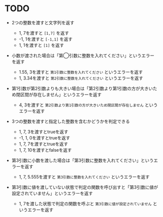 # TODO

- 2つの整数を渡すと文字列を返す
  - 1, 7を渡すと `[1,7]` を返す
  - -1, 1を渡すと `[-1,1]` を返す
  - 1, 1を渡すと `[1]` を返す
- 小数が渡された場合は「第◯引数に整数を入れてください」というエラーを返す
  - 1.55, 3を渡すと `第1引数に整数を入れてください` というエラーを返す
  - 1, 3.34を渡すと `第2引数に整数を入れてください` というエラーを返す
- 第1引数が第2引数よりも大きい場合は「第2引数より第1引数の方が大きいため閉区間が存在しません」というエラーを返す
  - 4, 3を渡すと `第2引数より第1引数の方が大きいため閉区間が存在しません` というエラーを返す

- 3つの整数を渡すと指定した整数を含むかどうかを判定できる
  - 1, 7, 3を渡すとtrueを返す
  - -1, 1, 0を渡すとtrueを返す
  - 1, 7, 7を渡すとtrueを返す
  - 1, 7, 10を渡すとfalseを返す
- 第3引数に小数を渡した場合は「第3引数に整数を入れてください」というエラーを返す
  - 1, 7, 5.555を渡すと `第3引数に整数を入れてください` というエラーを返す
- 第3引数に値を渡していない状態で判定の関数を呼び出すと「第3引数に値が設定されていません」というエラーを返す
  - 1, 7を渡した状態で判定の関数を呼ぶと `第3引数に値が設定されていません` というエラーを返す
